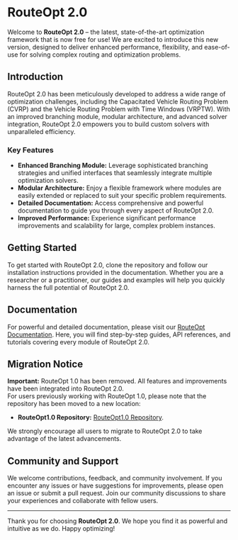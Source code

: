 # RouteOpt 2.0

Welcome to **RouteOpt 2.0** – the latest, state-of-the-art optimization framework that is now free for use! We are excited to introduce this new version, designed to deliver enhanced performance, flexibility, and ease-of-use for solving complex routing and optimization problems.

## Introduction

RouteOpt 2.0 has been meticulously developed to address a wide range of optimization challenges, including the Capacitated Vehicle Routing Problem (CVRP) and the Vehicle Routing Problem with Time Windows (VRPTW). With an improved branching module, modular architecture, and advanced solver integration, RouteOpt 2.0 empowers you to build custom solvers with unparalleled efficiency.

### Key Features

- **Enhanced Branching Module:** Leverage sophisticated branching strategies and unified interfaces that seamlessly integrate multiple optimization solvers.
- **Modular Architecture:** Enjoy a flexible framework where modules are easily extended or replaced to suit your specific problem requirements.
- **Detailed Documentation:** Access comprehensive and powerful documentation to guide you through every aspect of RouteOpt 2.0.
- **Improved Performance:** Experience significant performance improvements and scalability for large, complex problem instances.

## Getting Started

To get started with RouteOpt 2.0, clone the repository and follow our installation instructions provided in the documentation. Whether you are a researcher or a practitioner, our guides and examples will help you quickly harness the full potential of RouteOpt 2.0.

## Documentation

For powerful and detailed documentation, please visit our [RouteOpt Documentation](https://Zhengzhong-You.github.io/RouteOpt-Docs/
). Here, you will find step-by-step guides, API references, and tutorials covering every module of RouteOpt 2.0.

## Migration Notice

**Important:** RouteOpt 1.0 has been removed. All features and improvements have been integrated into RouteOpt 2.0.  
For users previously working with RouteOpt 1.0, please note that the repository has been moved to a new location:

- **RouteOpt1.0 Repository:** [RouteOpt1.0 Repository](https://github.com/Zhengzhong-You/RouteOpt1).

We strongly encourage all users to migrate to RouteOpt 2.0 to take advantage of the latest advancements.

## Community and Support

We welcome contributions, feedback, and community involvement. If you encounter any issues or have suggestions for improvements, please open an issue or submit a pull request. Join our community discussions to share your experiences and collaborate with fellow users.

---

Thank you for choosing **RouteOpt 2.0**. We hope you find it as powerful and intuitive as we do. Happy optimizing!

